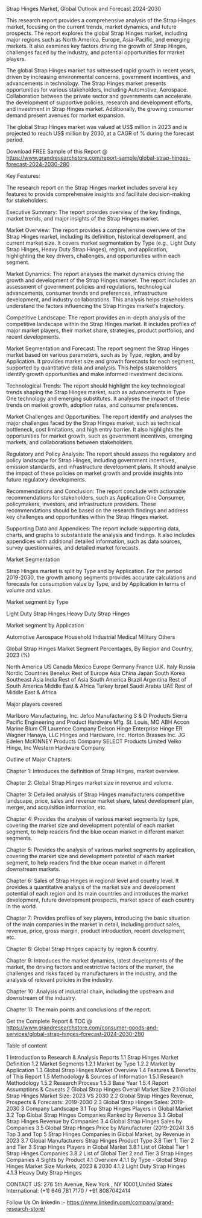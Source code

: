Strap Hinges Market, Global Outlook and Forecast 2024-2030

This research report provides a comprehensive analysis of the Strap Hinges market, focusing on the current trends, market dynamics, and future prospects. The report explores the global Strap Hinges market, including major regions such as North America, Europe, Asia-Pacific, and emerging markets. It also examines key factors driving the growth of Strap Hinges, challenges faced by the industry, and potential opportunities for market players.

The global Strap Hinges market has witnessed rapid growth in recent years, driven by increasing environmental concerns, government incentives, and advancements in technology. The Strap Hinges market presents opportunities for various stakeholders, including Automotive, Aerospace. Collaboration between the private sector and governments can accelerate the development of supportive policies, research and development efforts, and investment in Strap Hinges market. Additionally, the growing consumer demand present avenues for market expansion.

The global Strap Hinges market was valued at US$ million in 2023 and is projected to reach US$ million by 2030, at a CAGR of % during the forecast period.

Download FREE Sample of this Report @ https://www.grandresearchstore.com/report-sample/global-strap-hinges-forecast-2024-2030-280


Key Features:

The research report on the Strap Hinges market includes several key features to provide comprehensive insights and facilitate decision-making for stakeholders.

Executive Summary: The report provides overview of the key findings, market trends, and major insights of the Strap Hinges market.

Market Overview: The report provides a comprehensive overview of the Strap Hinges market, including its definition, historical development, and current market size. It covers market segmentation by Type (e.g., Light Duty Strap Hinges, Heavy Duty Strap Hinges), region, and application, highlighting the key drivers, challenges, and opportunities within each segment.

Market Dynamics: The report analyses the market dynamics driving the growth and development of the Strap Hinges market. The report includes an assessment of government policies and regulations, technological advancements, consumer trends and preferences, infrastructure development, and industry collaborations. This analysis helps stakeholders understand the factors influencing the Strap Hinges market's trajectory.

Competitive Landscape: The report provides an in-depth analysis of the competitive landscape within the Strap Hinges market. It includes profiles of major market players, their market share, strategies, product portfolios, and recent developments.

Market Segmentation and Forecast: The report segment the Strap Hinges market based on various parameters, such as by Type, region, and by Application. It provides market size and growth forecasts for each segment, supported by quantitative data and analysis. This helps stakeholders identify growth opportunities and make informed investment decisions.

Technological Trends: The report should highlight the key technological trends shaping the Strap Hinges market, such as advancements in Type One technology and emerging substitutes. It analyses the impact of these trends on market growth, adoption rates, and consumer preferences.

Market Challenges and Opportunities: The report identify and analyses the major challenges faced by the Strap Hinges market, such as technical bottleneck, cost limitations, and high entry barrier. It also highlights the opportunities for market growth, such as government incentives, emerging markets, and collaborations between stakeholders.

Regulatory and Policy Analysis: The report should assess the regulatory and policy landscape for Strap Hinges, including government incentives, emission standards, and infrastructure development plans. It should analyse the impact of these policies on market growth and provide insights into future regulatory developments.

Recommendations and Conclusion: The report conclude with actionable recommendations for stakeholders, such as Application One Consumer, policymakers, investors, and infrastructure providers. These recommendations should be based on the research findings and address key challenges and opportunities within the Strap Hinges market.

Supporting Data and Appendices: The report include supporting data, charts, and graphs to substantiate the analysis and findings. It also includes appendices with additional detailed information, such as data sources, survey questionnaires, and detailed market forecasts.

Market Segmentation

Strap Hinges market is split by Type and by Application. For the period 2019-2030, the growth among segments provides accurate calculations and forecasts for consumption value by Type, and by Application in terms of volume and value.



Market segment by Type



Light Duty Strap Hinges
Heavy Duty Strap Hinges


Market segment by Application



Automotive
Aerospace
Household
Industrial
Medical
Military
Others


Global Strap Hinges Market Segment Percentages, By Region and Country, 2023 (%)



North America
US
Canada
Mexico
Europe
Germany
France
U.K.
Italy
Russia
Nordic Countries
Benelux
Rest of Europe
Asia
China
Japan
South Korea
Southeast Asia
India
Rest of Asia
South America
Brazil
Argentina
Rest of South America
Middle East & Africa
Turkey
Israel
Saudi Arabia
UAE
Rest of Middle East & Africa


Major players covered



Marlboro Manufacturing, Inc.
Jefco Manufacturing
S & D Products
Sierra Pacific Engineering and Product
Hardware Mfg.
St. Louis, MO
ABH
Accon Marine
Blum
CR Laurence Company
Delson Hinge
Enterprise Hinge
ER Wagner
Hanaya, LLC
Hinges and Hardware, Inc.
Horton Brasses Inc.
JG Edelen
McKINNEY Products Company
SELECT Products Limited
Velko Hinge, Inc
Western Hardware Company


Outline of Major Chapters:

Chapter 1: Introduces the definition of Strap Hinges, market overview.

Chapter 2: Global Strap Hinges market size in revenue and volume.

Chapter 3: Detailed analysis of Strap Hinges manufacturers competitive landscape, price, sales and revenue market share, latest development plan, merger, and acquisition information, etc.

Chapter 4: Provides the analysis of various market segments by type, covering the market size and development potential of each market segment, to help readers find the blue ocean market in different market segments.

Chapter 5: Provides the analysis of various market segments by application, covering the market size and development potential of each market segment, to help readers find the blue ocean market in different downstream markets.

Chapter 6: Sales of Strap Hinges in regional level and country level. It provides a quantitative analysis of the market size and development potential of each region and its main countries and introduces the market development, future development prospects, market space of each country in the world.

Chapter 7: Provides profiles of key players, introducing the basic situation of the main companies in the market in detail, including product sales, revenue, price, gross margin, product introduction, recent development, etc.

Chapter 8: Global Strap Hinges capacity by region & country.

Chapter 9: Introduces the market dynamics, latest developments of the market, the driving factors and restrictive factors of the market, the challenges and risks faced by manufacturers in the industry, and the analysis of relevant policies in the industry.

Chapter 10: Analysis of industrial chain, including the upstream and downstream of the industry.

Chapter 11: The main points and conclusions of the report.

Get the Complete Report & TOC @ https://www.grandresearchstore.com/consumer-goods-and-services/global-strap-hinges-forecast-2024-2030-280

Table of content

1 Introduction to Research & Analysis Reports
1.1 Strap Hinges Market Definition
1.2 Market Segments
1.2.1 Market by Type
1.2.2 Market by Application
1.3 Global Strap Hinges Market Overview
1.4 Features & Benefits of This Report
1.5 Methodology & Sources of Information
1.5.1 Research Methodology
1.5.2 Research Process
1.5.3 Base Year
1.5.4 Report Assumptions & Caveats
2 Global Strap Hinges Overall Market Size
2.1 Global Strap Hinges Market Size: 2023 VS 2030
2.2 Global Strap Hinges Revenue, Prospects & Forecasts: 2019-2030
2.3 Global Strap Hinges Sales: 2019-2030
3 Company Landscape
3.1 Top Strap Hinges Players in Global Market
3.2 Top Global Strap Hinges Companies Ranked by Revenue
3.3 Global Strap Hinges Revenue by Companies
3.4 Global Strap Hinges Sales by Companies
3.5 Global Strap Hinges Price by Manufacturer (2019-2024)
3.6 Top 3 and Top 5 Strap Hinges Companies in Global Market, by Revenue in 2023
3.7 Global Manufacturers Strap Hinges Product Type
3.8 Tier 1, Tier 2 and Tier 3 Strap Hinges Players in Global Market
3.8.1 List of Global Tier 1 Strap Hinges Companies
3.8.2 List of Global Tier 2 and Tier 3 Strap Hinges Companies
4 Sights by Product
4.1 Overview
4.1.1 By Type - Global Strap Hinges Market Size Markets, 2023 & 2030
4.1.2 Light Duty Strap Hinges
4.1.3 Heavy Duty Strap Hinges

CONTACT US:
276 5th Avenue, New York , NY 10001,United States
International: (+1) 646 781 7170 / +91 8087042414

Follow Us On linkedin :- https://www.linkedin.com/company/grand-research-store/


 
